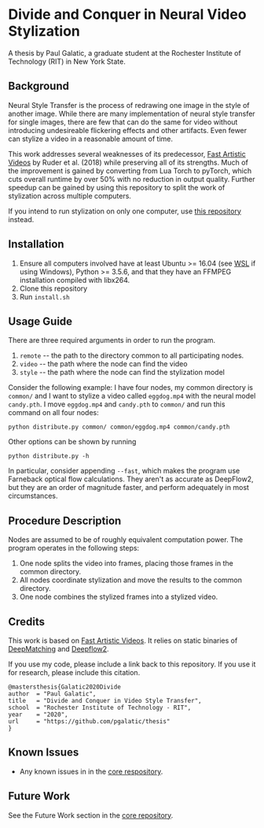 # Divide and Conquer in Neural Video Stylization
A thesis by Paul Galatic, a graduate student at the Rochester Institute of Technology (RIT) in New York State.

## Background

Neural Style Transfer is the process of redrawing one image in the style of another image. While there are many implementation of neural style transfer for single images, there are few that can do the same for video without introducing undesireable flickering effects and other artifacts. Even fewer can stylize a video in a reasonable amount of time.

This work addresses several weaknesses of its predecessor, [Fast Artistic Videos](https://github.com/manuelruder/fast-artistic-videos) by Ruder et al. (2018) while preserving all of its strengths. Much of the improvement is gained by converting from Lua Torch to pyTorch, which cuts overall runtime by over 50% with no reduction in output quality. Further speedup can be gained by using this repository to split the work of stylization across multiple computers.

If you intend to run stylization on only one computer, use [this repository](https://github.com/pgalatic/fast-artistic-videos-pytorch) instead.

## Installation

1. Ensure all computers involved have at least Ubuntu >= 16.04 (see [WSL](https://docs.microsoft.com/en-us/windows/wsl/install-win10) if using Windows), Python >= 3.5.6, and that they have an FFMPEG installation compiled with libx264.
1. Clone this repository
1. Run `install.sh`

## Usage Guide

There are three required arguments in order to run the program.
1. `remote` -- the path to the directory common to all participating nodes.
1. `video` -- the path where the node can find the video
1. `style` -- the path where the node can find the stylization model

Consider the following example: I have four nodes, my common directory is `common/` and I want to stylize a video called `eggdog.mp4` with the neural model `candy.pth`. I move `eggdog.mp4` and `candy.pth` to `common/` and run this command on all four nodes:
```
python distribute.py common/ common/eggdog.mp4 common/candy.pth
```

Other options can be shown by running
```
python distribute.py -h
```
In particular, consider appending `--fast`, which makes the program use Farneback optical flow calculations. They aren't as accurate as DeepFlow2, but they are an order of magnitude faster, and perform adequately in most circumstances.

## Procedure Description 

Nodes are assumed to be of roughly equivalent computation power. The program operates in the following steps:
1. One node splits the video into frames, placing those frames in the common directory.
1. All nodes coordinate stylization and move the results to the common directory.
1. One node combines the stylized frames into a stylized video.

## Credits

This work is based on [Fast Artistic Videos](https://github.com/manuelruder/fast-artistic-videos). It relies on static binaries of [DeepMatching](https://thoth.inrialpes.fr/src/deepmatching/) and [Deepflow2](https://thoth.inrialpes.fr/src/deepflow/).

If you use my code, please include a link back to this repository. If you use it for research, please include this citation.

```
@mastersthesis{Galatic2020Divide
author  = "Paul Galatic",
title   = "Divide and Conquer in Video Style Transfer",
school  = "Rochester Institute of Technology - RIT",
year    = "2020",
url     = "https://github.com/pgalatic/thesis"
}
```

## Known Issues

* Any known issues in in the [core respository](https://github.com/pgalatic/fast-artistic-videos-pytorch).

## Future Work

See the Future Work section in the [core repository](https://github.com/pgalatic/fast-artistic-videos-pytorch).
